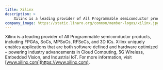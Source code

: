 ```yaml
---
title: Xilinx
description: >
    Xilinx is a leading provider of All Programmable semiconductor products, including FPGAs, SoCs, MPSoCs, RFSoCs, and 3D ICs.
company_image: https://static.linaro.org/common/member-logos/xilinx.jpg
---
```

Xilinx is a leading provider of All Programmable semiconductor products, including FPGAs, SoCs, MPSoCs, RFSoCs, and 3D ICs. Xilinx uniquely enables applications that are both software defined and hardware optimized – powering industry advancements in Cloud Computing, 5G Wireless, Embedded Vision, and Industrial IoT. For more information, visit [www.xilinx.com](https://www.xilinx.com).
